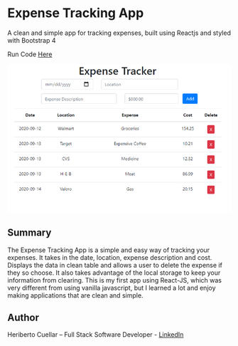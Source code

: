 # Expense Tracking App
A clean and simple app for tracking expenses, built using Reactjs and styled with Bootstrap 4

Run Code [Here](https://hc-expense-tracker-react.herokuapp.com/)

![ExpenseTrackerApp](./images/expense-tracker-app-react.PNG)

## Summary
The Expense Tracking App is a simple and easy way of tracking your expenses. It takes in the date, location, expense description and cost. Displays the data in 
clean table and allows a user to delete the expense if they so choose. It also takes advantage of the local storage to keep your information from clearing.
This is my first app using React-JS, which was very different from using vanilla javascript, but I learned a lot and enjoy making applications that are clean and simple.

## Author
Heriberto Cuellar – Full Stack Software Developer - [LinkedIn](https://www.linkedin.com/in/heriberto-c-5aa11952)